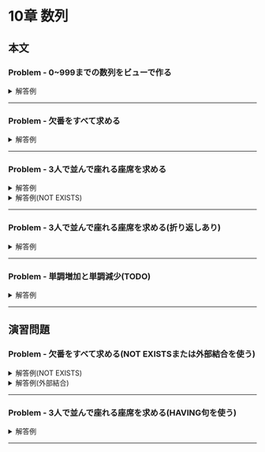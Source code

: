 # 10章 数列
## 本文
### Problem - 0~999までの数列をビューで作る

<details>
<summary>解答例</summary>
<div>

```sql
create VIEW Sequence(seq) as (
  select D1.digit + D2.digit * 10 + D3.digit * 100 as seq
  from Digits D1
  cross join Digits D2
  cross join Digits D3
  order by seq
);
```
</div>
</details>
<hr>

### Problem - 欠番をすべて求める
<details>
<summary>解答例</summary>
<div>

```sql
select seq
from Sequence
cross join (select min(seq) as min_value from SeqTbl) as MinTable
cross join (select max(seq) as max_value from SeqTbl) as MaxTable
where
  min_value <= seq and seq <= max_value
  and seq not in (select seq from SeqTbl)
order by seq;
```
</div>
</details>
<hr>

### Problem - 3人で並んで座れる座席を求める
<details>
<summary>解答例</summary>
<div>

```sql
-- 開始地点から3つの席がすべて空
select
  seat as start_seat
  , seat + 2 as end_seat
from Seats S1
where (
  select count(*)
  from Seats S2
  where
    S1.seat <= S2.seat
    and S2.seat <= S1.seat + 2
    and S2.status = '空'
) = 3;
```
</div>
</details>

<details>
<summary>解答例(NOT EXISTS)</summary>
<div>

```sql
select
  seat as start_seat
  , seat + 2 as end_seat
from Seats S1
where
  -- 3つ席を確保できる
  S1.seat + 2 <= (select max(seat) from Seats)
  -- 3つすべて空席
  and not exists (
    select *
    from Seats S2
    where
      S1.seat <= S2.seat
      and S2.seat <= S1.seat + 2
      and S2.status = '占'
  );
```
</div>
</details>
<hr>

### Problem - 3人で並んで座れる座席を求める(折り返しあり)
<details>
<summary>解答例</summary>
<div>

```sql
-- 開始地点から見て、同じ列に空席が3個続いている
select
  seat as start_seat
  , seat + 2 as end_seat
from Seats2 S1
where (
  select count(*)
  from Seats2 S2
  where
    S1.seat <= S2.seat
    and S2.seat <= S1.seat + 2
    and S1.line_id = S2.line_id
    and S2.status = '空'
) = 3
```
</div>
</details>
<hr>

### Problem - 単調増加と単調減少(TODO)
<details>
<summary>解答例</summary>
<div>

```sql
TODO
```
</div>
</details>
<hr>

## 演習問題
### Problem - 欠番をすべて求める(NOT EXISTSまたは外部結合を使う)
<details>
<summary>解答例(NOT EXISTS)</summary>
<div>

```sql
select seq
from Sequence
where
  seq >= (select min(seq) from SeqTbl)
  and seq <= (select max(seq) from SeqTbl)
  and not exists (
    select * from SeqTbl
    where SeqTbl.seq = Sequence.seq
  );
```
</div>
</details>

<details>
<summary>解答例(外部結合)</summary>
<div>

```sql
select S1.seq
from Sequence S1
left outer join SeqTbl S2
on S1.seq = S2.seq
where
  S1.seq >= (select min(seq) from SeqTbl)
  and S1.seq <= (select max(seq) from SeqTbl)
  and S2.seq is null
-- 順番が入れ替わっていたため並べ替え
order by seq;
```
</div>
</details>
<hr>

### Problem - 3人で並んで座れる座席を求める(HAVING句を使う)
<details>
<summary>解答例</summary>
<div>

```sql
-- 始点と、始点から終点までに含まれる席の組み合わせを作ってから、始点で集約する
select
  S1.seat as start_seat
  , S1.seat + 2 as end_seat
from Seats S1, Seats S2
where
  S1.seat <= S2.seat
  and S2.seat <= S1.seat + 2
group by S1.seat
-- キャストしたほうが良い？
having sum(S2.status = '空') = 3;
```
</div>
</details>
<hr>
